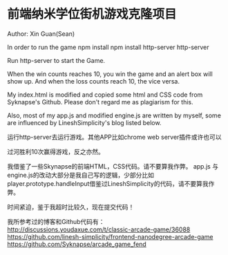 
前端纳米学位街机游戏克隆项目
===============================
Author: Xin Guan(Sean)


In order to run the game
npm install
npm install http-server
http-server


Run http-server to start the Game.

When the win counts reaches 10, you win the game and an alert box will show up.
And when the loss counts reach 10, the vice versa.

My index.html is modified and copied some html and CSS code from Syknapse's Github. Please don't regard me as plagiarism for this.

Also, most of my app.js and modified engine.js are written by myself, some are influenced by LineshSimplicity's blog listed below.

运行http-server去运行游戏。其他APP比如chrome web server插件或许也可以

过河胜利10次赢得游戏，反之亦然。

我借鉴了一些Skynapse的前端HTML，CSS代码。请不要算我作弊。
app.js 与 engine.js的改动大部分是我自己写的逻辑，少部分比如player.prototype.handleInput借鉴过LineshSimplicity的代码，请不要算我作弊。

时间紧迫，鉴于我超时比较久，现在提交代码！

我所参考过的博客和Github代码有：
http://discussions.youdaxue.com/t/classic-arcade-game/36088
https://github.com/linesh-simplicity/frontend-nanodegree-arcade-game
https://github.com/Syknapse/arcade_game_fend
